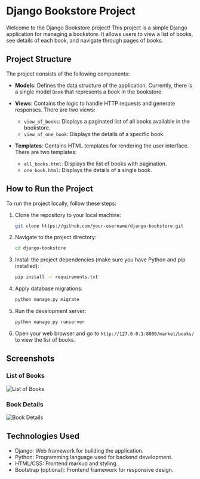 # Django Bookstore Project

Welcome to the Django Bookstore project! This project is a simple Django application for managing a bookstore. It allows users to view a list of books, see details of each book, and navigate through pages of books.

## Project Structure

The project consists of the following components:

- **Models**: Defines the data structure of the application. Currently, there is a single model `Book` that represents a book in the bookstore.

- **Views**: Contains the logic to handle HTTP requests and generate responses. There are two views:
  - `view_of_books`: Displays a paginated list of all books available in the bookstore.
  - `view_of_one_book`: Displays the details of a specific book.

- **Templates**: Contains HTML templates for rendering the user interface. There are two templates:
  - `all_books.html`: Displays the list of books with pagination.
  - `one_book.html`: Displays the details of a single book.

## How to Run the Project

To run the project locally, follow these steps:

1. Clone the repository to your local machine:

    ```bash
    git clone https://github.com/your-username/django-bookstore.git
    ```

2. Navigate to the project directory:

    ```bash
    cd django-bookstore
    ```

3. Install the project dependencies (make sure you have Python and pip installed):

    ```bash
    pip install -r requirements.txt
    ```

4. Apply database migrations:

    ```bash
    python manage.py migrate
    ```

5. Run the development server:

    ```bash
    python manage.py runserver
    ```

6. Open your web browser and go to `http://127.0.0.1:8000/market/books/` to view the list of books.

## Screenshots

### List of Books
![List of Books](path/to/list_of_books.png)

### Book Details
![Book Details](path/to/book_details.png)

## Technologies Used

- Django: Web framework for building the application.
- Python: Programming language used for backend development.
- HTML/CSS: Frontend markup and styling.
- Bootstrap (optional): Frontend framework for responsive design.
